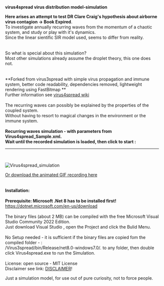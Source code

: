 **virus4spread virus distribution model-simulation**

**Here arises an attempt to test DR Clare Craig's hypothesis about airborne virus contagion -> Book Expired**.
<br> 
To investigate annually recurring waves from the momentum of a chaotic system, and study or play with it's dynamics.
<br> 
Since the linear sientific SIR model used, seems to differ from reality.
<br>
<br> 
<br>So what is special about this simulation?
<br>Most other simulations already assume the droplet theory, this one does not. 
<br>
<br>
<br>
 **Forked from virus3spread with simple virus propagation and immune system, better code readability, dependencies removed, lightweight rendering using FastBitmap **
<br>Further information see [virus4spread wiki](https://github.com/gitfrid/virus4spread/wiki)
<br>
<br> 
The recurring waves can possibly be explained by the properties of the coupled system.
<br>Without having to resort to magical changes in the environment or the immune system.
<br>
<br>**Recurring waves simulation - with parameters from Virus4spread_Sample.xml.**
<br>**Wait until the recorded simulation is loaded, then click to start :**
_________________________________________
<br>

![Virus4spread_simulation](https://github.com/gitfrid/virus4spread/blob/e7fa8e33f64a566f36b3e1b0f723a4536f8f6026/VirusSpreadDokumentation/samples/Virus4spread%20sample%20FF%20small.gif)
<br>

[Or download the animated GIF recording here](https://github.com/gitfrid/virus4spread/tree/b6541d0bf786c828a5c67cb950ebc356451870c3/VirusSpreadDokumentation/samples)
<br>
<br>
<br>
**Installation:**
<br>
<br>**Prerequisite: Microsoft .Net 8 has to be installed first!** https://dotnet.microsoft.com/en-us/download
<br>
<br>The binary files (about 2 MB) can be compiled with the free Microsoft Visual Studio Community 2022 Edition. 
<br>Just download Visual Studio , open the Project and click the Bulid Menu.
<br>
<br>No Setup needed - it is  sufficient if the binary files are copied fom the compiled folder - : 
<br>/Virus3spread/bin/Release/net8.0-windows7.0/*.*  to any folder, then double click Virus4spread.exe to run the Simulation.
<br>
<br>
License: open source - MIT License
<br>
Disclaimer see link: [DISCLAIMER](https://github.com/gitfrid/virus4spread/blob/4beca8c58021423e41bf62333898a44eda09578e/Disclaimer.md)!

Just a simulation model, for use out of pure curiosity, not to force people.

